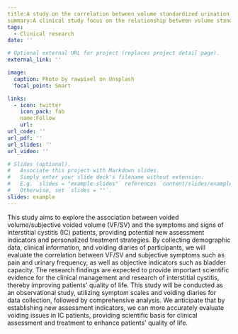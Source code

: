 ```yaml
---
title:A study on the correlation between volume standardized urination frequency and symptoms and signs in patients with interstitial cystitis
summary:A clinical study focus on the relationship between volume standardized urination frequency and symptoms and signs such as bladder volume and pain level in patients with interstitial cystitis .
tags:
  - Clinical research
date: ''

# Optional external URL for project (replaces project detail page).
external_link: ''

image:
  caption: Photo by rawpixel on Unsplash
  focal_point: Smart

links:
  - icon: twitter
    icon_pack: fab
    name:Follow
    url: 
url_code: ''
url_pdf: ''
url_slides: ''
url_video: ''

# Slides (optional).
#   Associate this project with Markdown slides.
#   Simply enter your slide deck's filename without extension.
#   E.g. `slides = "example-slides"` references `content/slides/example-slides.md`.
#   Otherwise, set `slides = ""`.
slides: example
---
```


This study aims to explore the association between voided volume/subjective voided volume (VF/SV) and the symptoms and signs of interstitial cystitis (IC) patients, providing potential new assessment indicators and personalized treatment strategies. By collecting demographic data, clinical information, and voiding diaries of participants, we will evaluate the correlation between VF/SV and subjective symptoms such as pain and urinary frequency, as well as objective indicators such as bladder capacity. The research findings are expected to provide important scientific evidence for the clinical management and research of interstitial cystitis, thereby improving patients' quality of life. This study will be conducted as an observational study, utilizing symptom scales and voiding diaries for data collection, followed by comprehensive analysis. We anticipate that by establishing new assessment indicators, we can more accurately evaluate voiding issues in IC patients, providing scientific basis for clinical assessment and treatment to enhance patients' quality of life.
